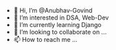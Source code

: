 - 👋 Hi, I’m @Anubhav-Govind
- 👀 I’m interested in DSA, Web-Dev
- 🌱 I’m currently learning Django
- 💞️ I’m looking to collaborate on ...
- 📫 How to reach me ...

<!---
Anubhav-Govind/Anubhav-Govind is a ✨ special ✨ repository because its `README.md` (this file) appears on your GitHub profile.
You can click the Preview link to take a look at your changes.
--->
